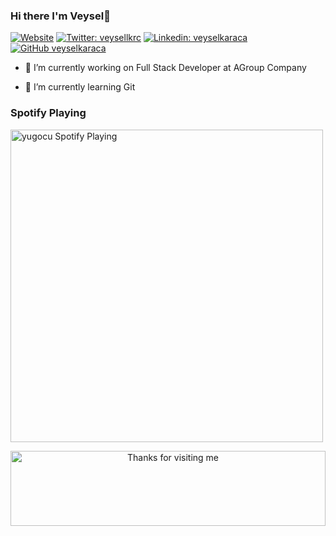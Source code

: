 ### Hi there I'm Veysel👋

[![Website](https://img.shields.io/website?label=veyselkaraca.com.tr&style=for-the-badge&url=https%3A%2F%2Fveyselkaraca.com.tr)](https://www.veyselkaraca.com.tr)
[![Twitter: veysellkrc](https://img.shields.io/twitter/follow/veysellkrc?color=1DA1F2&logo=twitter&style=for-the-badge)](https://twitter.com/veysellkrc)
[![Linkedin: veyselkaraca](https://img.shields.io/badge/-veyselkaraca-blue?style=flat-square&logo=Linkedin&logoColor=white&link=https://www.linkedin.com/in/veyselkaraca/)](https://www.linkedin.com/in/veyselkaraca/)
[![GitHub veyselkaraca](https://img.shields.io/github/followers/thaiane?label=follow&style=social)](https://github.com/veyselkaraca)

- 🔭 I’m currently working on Full Stack Developer at AGroup Company

- 🌱 I’m currently learning Git


### Spotify Playing
[<img src="https://readme-spotify-status-steel.vercel.app/api/run-spotify-status" alt="yugocu Spotify Playing" width="500" />](https://open.spotify.com/user/zcxz3smyrq7bxv1qwpt53wfmq)

<div align="center">

<img height="120" alt="Thanks for visiting me" width="100%" src="https://raw.githubusercontent.com/BrunnerLivio/brunnerlivio/master/images/marquee.svg" />
<br />

[website]: https://www.veyselkaraca.com.tr/
[twitter]: https://twitter.com/veysellkrc
[instagram]: https://www.instagram.com/veysell.krc/
[linkedin]: https://www.linkedin.com/in/veyselkaraca/

<!--
- 👯 I’m looking to collaborate on ...
- 🤔 I’m looking for help with ...
- 💬 Ask me about ...
- 📫 How to reach me: ...
- 😄 Pronouns: ...
- ⚡ Fun fact: ...
-->
